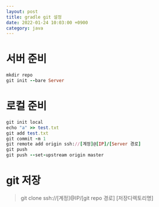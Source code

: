```yaml
---
layout: post
title: gradle git 설정
date: 2022-01-24 10:03:00 +0900
category: java
---
```

# 서버 준비
```ruby
mkdir repo
git init --bare Server
```

# 로컬 준비
```ruby
git init local
echo "a" >> test.txt
git add test.txt
git commit -m 1
git remote add origin ssh://[계정]@[IP]/[Server 경로]
git push
git push --set-upstream origin master
```

# git 저장
>git clone ssh://[계정]@IP/[git repo 경로] [저장디렉토리명]